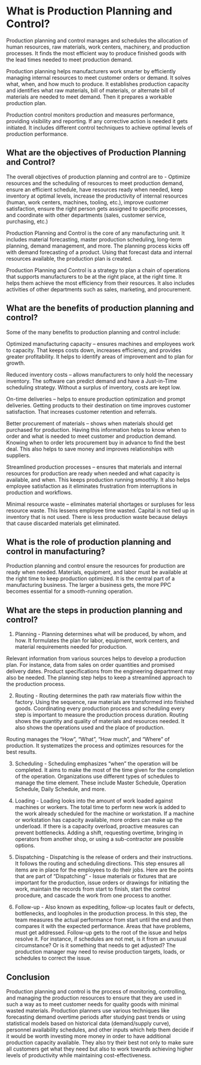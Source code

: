 # What is Production Planning and Control?

Production planning and control manages and schedules the allocation of human resources, raw materials, work centers, machinery, and production processes. It finds the most efficient way to produce finished goods with the lead times needed to meet production demand.

Production planning helps manufacturers work smarter by efficiently managing internal resources to meet customer orders or demand. It solves what, when, and how much to produce. It establishes production capacity and identifies what raw materials, bill of materials, or alternate bill of materials are needed to meet demand. Then it prepares a workable production plan.

Production control monitors production and measures performance, providing visibility and reporting. If any corrective action is needed it gets initiated. It includes different control techniques to achieve optimal levels of production performance.

## What are the objectives of Production Planning and Control?

The overall objectives of production planning and control are to - Optimize resources and the scheduling of resources to meet production demand, ensure an efficient schedule, have resources ready when needed, keep inventory at optimal levels, increase the productivity of internal resources (human, work centers, machines, tooling, etc.), improve customer satisfaction, ensure the right person gets assigned to specific processes, and coordinate with other departments (sales, customer service, purchasing, etc.)

Production Planning and Control is the core of any manufacturing unit. It includes material forecasting, master production scheduling, long-term planning, demand management, and more. The planning process kicks off with demand forecasting of a product. Using that forecast data and internal resources available, the production plan is created.

Production Planning and Control is a strategy to plan a chain of operations that supports manufacturers to be at the right place, at the right time. It helps them achieve the most efficiency from their resources. It also includes activities of other departments such as sales, marketing, and procurement.

## What are the benefits of production planning and control?

Some of the many benefits to production planning and control include:

Optimized manufacturing capacity – ensures machines and employees work to capacity. That keeps costs down, increases efficiency, and provides greater profitability. It helps to identify areas of improvement and to plan for growth.

Reduced inventory costs – allows manufacturers to only hold the necessary inventory. The software can predict demand and have a Just-in-Time scheduling strategy. Without a surplus of inventory, costs are kept low.

On-time deliveries – helps to ensure production optimization and prompt deliveries. Getting products to their destination on time improves customer satisfaction. That increases customer retention and referrals.

Better procurement of materials – shows when materials should get purchased for production. Having this information helps to know when to order and what is needed to meet customer and production demand. Knowing when to order lets procurement buy in advance to find the best deal. This also helps to save money and improves relationships with suppliers.

Streamlined production processes – ensures that materials and internal resources for production are ready when needed and what capacity is available, and when. This keeps production running smoothly. It also helps employee satisfaction as it eliminates frustration from interruptions in production and workflows.

Minimal resource waste – eliminates material shortages or surpluses for less resource waste. This lessens employee time wasted. Capital is not tied up in inventory that is not used. There is less production waste because delays that cause discarded materials get eliminated.

## What is the role of production planning and control in manufacturing?

Production planning and control ensure the resources for production are ready when needed. Materials, equipment, and labor must be available at the right time to keep production optimized. It is the central part of a manufacturing business. The larger a business gets, the more PPC becomes essential for a smooth-running operation.

## What are the steps in production planning and control?

1. Planning - Planning determines what will be produced, by whom, and how. It formulates the plan for labor, equipment, work centers, and material requirements needed for production.

Relevant information from various sources helps to develop a production plan. For instance, data from sales on order quantities and promised delivery dates. Product specifications from the engineering department may also be needed. The planning step helps to keep a streamlined approach to the production process.

2. Routing - Routing determines the path raw materials flow within the factory. Using the sequence, raw materials are transformed into finished goods. Coordinating every production process and scheduling every step is important to measure the production process duration. Routing shows the quantity and quality of materials and resources needed. It also shows the operations used and the place of production.

Routing manages the “How”, “What”, “How much”, and “Where” of production. It systematizes the process and optimizes resources for the best results.

3. Scheduling - Scheduling emphasizes “when” the operation will be completed. It aims to make the most of the time given for the completion of the operation.
   Organizations use different types of schedules to manage the time element. These include Master Schedule, Operation Schedule, Daily Schedule, and more.

4. Loading - Loading looks into the amount of work loaded against machines or workers. The total time to perform new work is added to the work already scheduled for the machine or workstation. If a machine or workstation has capacity available, more orders can make up the underload. If there is a capacity overload, proactive measures can prevent bottlenecks. Adding a shift, requesting overtime, bringing in operators from another shop, or using a sub-contractor are possible options.

5. Dispatching - Dispatching is the release of orders and their instructions. It follows the routing and scheduling directions. This step ensures all items are in place for the employees to do their jobs. Here are the points that are part of “Dispatching” - Issue materials or fixtures that are important for the production, issue orders or drawings for initiating the work, maintain the records from start to finish, start the control procedure, and cascade the work from one process to another.

6. Follow-up - Also known as expediting, follow-up locates fault or defects, bottlenecks, and loopholes in the production process. In this step, the team measures the actual performance from start until the end and then compares it with the expected performance. Areas that have problems, must get addressed. Follow-up gets to the root of the issue and helps resolve it. For instance, if schedules are not met, is it from an unusual circumstance? Or is it something that needs to get adjusted? The production manager may need to revise production targets, loads, or schedules to correct the issue.

## Conclusion

Production planning and control is the process of monitoring, controlling, and managing the production resources to ensure that they are used in such a way as to meet customer needs for quality goods with minimal wasted materials. Production planners use various techniques like forecasting demand overtime periods after studying past trends or using statistical models based on historical data (demand/supply curve), personnel availability schedules, and other inputs which help them decide if it would be worth investing more money in order to have additional production capacity available. They also try their best not only to make sure all customers get what they need but also to work towards achieving higher levels of productivity while maintaining cost-effectiveness.
